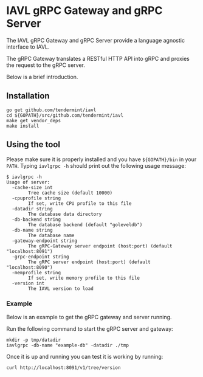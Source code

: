 # IAVL gRPC Gateway and gRPC Server

The IAVL gRPC Gateway and gRPC Server provide a language agnostic interface to IAVL.

The gRPC Gateway translates a RESTful HTTP API into gRPC and proxies the request to the gRPC server.

Below is a brief introduction.

## Installation

```shell
go get github.com/tendermint/iavl
cd ${GOPATH}/src/github.com/tendermint/iavl
make get_vendor_deps
make install
```

## Using the tool

Please make sure it is properly installed and you have `${GOPATH}/bin` in your `PATH`.
Typing `iavlgrpc -h` should print out the following usage message:

```
$ iavlgrpc -h
Usage of server:
  -cache-size int
        Tree cache size (default 10000)
  -cpuprofile string
        If set, write CPU profile to this file
  -datadir string
        The database data directory
  -db-backend string
        The database backend (default "goleveldb")
  -db-name string
        The database name
  -gateway-endpoint string
        The gRPC-Gateway server endpoint (host:port) (default "localhost:8091")
  -grpc-endpoint string
        The gRPC server endpoint (host:port) (default "localhost:8090")
  -memprofile string
        If set, write memory profile to this file
  -version int
        The IAVL version to load
```

### Example 

Below is an example to get the gRPC gateway and server running.

Run the following command to start the gRPC server and gateway:

```shell
mkdir -p tmp/datadir
iavlgrpc -db-name "example-db" -datadir ./tmp
```

Once it is up and running you can test it is working by running:

```shell
curl http://localhost:8091/v1/tree/version
```

